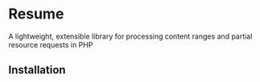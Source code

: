 # Resume

A lightweight, extensible library for processing content ranges and partial resource requests in PHP

## Installation

